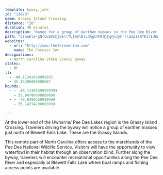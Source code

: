```yaml
---
template: byway.jade
id: "12823"
name: Grassy Island Crossing
distance: "26"
duration: 40 minutes
description: "Named for a group of earthen masses in the Pee Dee River north of Blewett Falls Lake, the byway travels through forests, swamps, farmland along the river."
path: "oznuEla~gN{CwZ@s@jEk\\fL}e@lD}LdAgChM{Qj@g@xJyF`\\aIpIsAfKIlIUn@Wx@k@zD{@pGdBnCR|B?~@SvFaCnRwE~Cq@`BOj@DpFzBr@P`AJdGKzKx@hIS`Hk@hBe@v@_@fN{KjGsGdBuDvC_FlDmE|A{CxAyDdBaAn\\gUbHmFdHw~@pAcIjEwTlFgq@|Lo`@dFkKrEaHbHaM`GgNl@yBGmAaAsDYwAMmB[oc@?mBXqBbAgCf@c@jFIbAQhAe@tToKhN{HbBkArAyAnDyF\\aANy@FsD?sEUeVEq@oAc~@gC{@or@kKmFOcFHiCCaCc@yCy@_QyFkO{BaCAcCRiB`@iYnO}Bv@yBXgDLus@XizAwMsCsN}D_a@EkBh@cH@}BO{Bu@gDYsB?oUOqAsBoIe@gDWgEBeJS}C}DcUeBgI_B_GqFsNsAcFgGi[_CoNo@{FwBuZoEcu@N_CnCeLhSsv@`[geAnAmCbA}@rAg@lEs@x@WrBaAx@y@pAyCzCsDh@{@hDwHt^mt@nCwEvAkBtQqShAoBh@wAnC{JxA_CvCgDb@a@hAk@~AMxRBzKm@bCA~a@`DrGx@vFdA|@?hAQlEoBlBq@pPkDzYaDhCKrAH~Bt@hDfBzCh@nBKpLeB|BGhQ~@hBXnAf@lEdClCl@rADxDMvA_@jAq@|@mAn@yAjGiWvJqVtKcRjVe^hMwTpHaR~@eBfEeF~@{AjKk[~Lan@hAuN`@yKBsCIoCU{By@iC_@s@gDsEeJiKiC_F"
websites: 
  - url: "http://www.theforeverinn.com"
    name: The Forever Inn
designations: 
  - North Carolina State Scenic Byway
states: 
  - NC
ll: 
  - -80.11302899999993
  - 35.14296000000007
bounds: 
  - - -80.11302899999993
    - 35.04700900000006
  - - -79.8490369999999
    - 35.14374200000009

---
```


<p>At the lower end of the Uwharrie/ Pee Dee Lakes region is the
Grassy Island Crossing. Travelers driving the byway will notice a
group of earthen masses just north of Blewett Falls Lake. These are
the Grassy Islands.</p>
<p>This remote part of North Carolina offers access to the
marshlands of the Pee Dee National Wildlife Service. Visitors will
have the opportunity to view waterfowl in their habitat through an
observation blind. Further along the byway, travelers will
encounter recreational opportunities along the Pee Dee River and
especially at Blewett Falls Lake where boat ramps and fishing
access points are available.</p>
